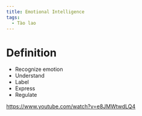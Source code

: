 ```yaml
---
title: Emotional Intelligence
tags:
  - Tào lao
---
```


# Definition

- Recognize emotion
- Understand
- Label
- Express
- Regulate

https://www.youtube.com/watch?v=e8JMWtwdLQ4
